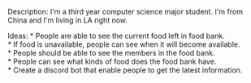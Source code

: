 Description:
    I'm a third year computer science major student. I'm from China and I'm living in LA right now.

Ideas:
    * People are able to see the current food left in food bank.\
    * If food is unavailable, people can see when it will become available.\
    * People should be able to see the members in the food bank.\
    * People can see what kinds of food does the food bank have.\
    * Create a discord bot that enable people to get the latest information.
